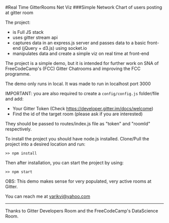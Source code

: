 #Real Time GitterRooms Net Viz
###Simple Network Chart of users posting at gitter room

The project:
* is Full JS stack
* uses gitter stream api
* captures data in an express.js server and passes data to a basic front-end (jQuery + d3.js) using socket.io
* manipulates data and create a simple viz on real time at front-end

The project is a simple demo, but it is intended for further work on SNA of FreeCodeCamp's (FCC) Gitter Chatrooms and improving the FCC programme.

The demo only runs in local. It was made to run in localhost port 3000

IMPORTANT: you are also required to create a `config/config.js` folder/file and add:
* Your Gitter Token (Check https://developer.gitter.im/docs/welcome)
* Find the id of the target room (please ask if you are interested)

They should be passed to routes/index.js file as "token" and "roomId" respectively.

To install the project you should have node.js installed. Clone/Pull the project into a desired location and run:
```
>> npm install
```
Then after installation, you can start the project by using:
```
>> npm start
```

OBS: This demo makes sense for very populated, very active rooms at Gitter.

You can reach me at varikvi@yahoo.com

---

Thanks to Gitter Developers Room and the FreeCodeCamp's DataScience Room.